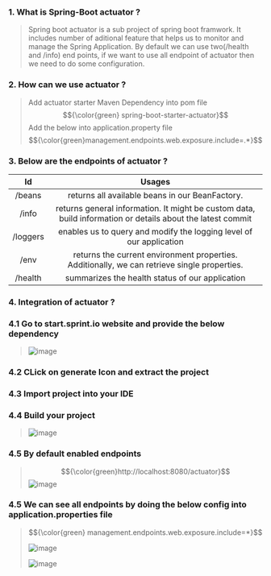 ### 1. What is Spring-Boot actuator ?
>Spring boot actuator is a sub project of spring boot framwork. 
>It includes number of aditional feature that helps us to monitor and manage the Spring Application.
>By default we can use two(/health and /info) end points, if we want to use all endpoint of actuator then we need to do some configuration.

### 2. How can we use actuator ?
> Add actuator starter Maven Dependency into pom file
> $${\color{green} spring-boot-starter-actuator}$$
> Add the below into application.property file
> $${\color{green}management.endpoints.web.exposure.include=.*}$$
### 3. Below are the endpoints of actuator ?
| 	Id	 | 	Usages	 | 	
| 	:-----:	 | 	:-----:	 | 
| 	/beans 	| 	returns all available beans in our BeanFactory. 	|  
| 	/info 	| 	returns general information. It might be custom data, build information or details about the latest commit	| 	 
| 	/loggers | 	enables us to query and modify the logging level of our application	| 	
| 	/env 	| 	returns the current environment properties. Additionally, we can retrieve single properties.	| 
| 	/health	| 	summarizes the health status of our application	| 	 

### 4. Integration of actuator ?
### 4.1 Go to start.sprint.io website and provide the below dependency 
>![image](https://github.com/user-attachments/assets/4df7b965-b7b1-4678-92b0-5e5fd621ed88)
### 4.2 CLick on generate Icon and extract the project
### 4.3 Import project into your IDE
### 4.4 Build your project
> ![image](https://github.com/user-attachments/assets/2c464142-86d0-4a97-8dd3-85ea5087f75e)
### 4.5 By default enabled endpoints
>  $${\color{green}http://localhost:8080/actuator}$$
> ![image](https://github.com/user-attachments/assets/e725f802-ddc8-4c8d-9878-7362dfd2aa1e)
### 4.5 We can see all endpoints by doing the below config into application.properties file
>$${\color{green} management.endpoints.web.exposure.include=*}$$
>
>![image](https://github.com/user-attachments/assets/cd0aec18-6f16-4646-a4b2-12408495840a)
>
>![image](https://github.com/user-attachments/assets/d6806414-f439-4072-9a82-09dac3d6c813)







   
 
